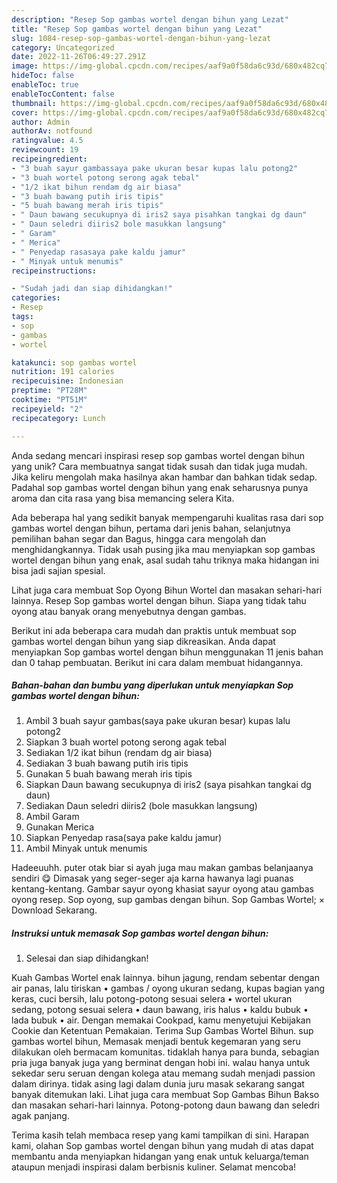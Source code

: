 ```yaml
---
description: "Resep Sop gambas wortel dengan bihun yang Lezat"
title: "Resep Sop gambas wortel dengan bihun yang Lezat"
slug: 1084-resep-sop-gambas-wortel-dengan-bihun-yang-lezat
category: Uncategorized
date: 2022-11-26T06:49:27.291Z
image: https://img-global.cpcdn.com/recipes/aaf9a0f58da6c93d/680x482cq70/sop-gambas-wortel-dengan-bihun-foto-resep-utama.jpg
hideToc: false
enableToc: true
enableTocContent: false
thumbnail: https://img-global.cpcdn.com/recipes/aaf9a0f58da6c93d/680x482cq70/sop-gambas-wortel-dengan-bihun-foto-resep-utama.jpg
cover: https://img-global.cpcdn.com/recipes/aaf9a0f58da6c93d/680x482cq70/sop-gambas-wortel-dengan-bihun-foto-resep-utama.jpg
author: Admin
authorAv: notfound
ratingvalue: 4.5
reviewcount: 19
recipeingredient:
- "3 buah sayur gambassaya pake ukuran besar kupas lalu potong2"
- "3 buah wortel potong serong agak tebal"
- "1/2 ikat bihun rendam dg air biasa"
- "3 buah bawang putih iris tipis"
- "5 buah bawang merah iris tipis"
- " Daun bawang secukupnya di iris2 saya pisahkan tangkai dg daun"
- " Daun seledri diiris2 bole masukkan langsung"
- " Garam"
- " Merica"
- " Penyedap rasasaya pake kaldu jamur"
- " Minyak untuk menumis"
recipeinstructions:

- "Sudah jadi dan siap dihidangkan!"
categories:
- Resep
tags:
- sop
- gambas
- wortel

katakunci: sop gambas wortel 
nutrition: 191 calories
recipecuisine: Indonesian
preptime: "PT28M"
cooktime: "PT51M"
recipeyield: "2"
recipecategory: Lunch

---
```





Anda sedang mencari inspirasi resep sop gambas wortel dengan bihun yang unik? Cara membuatnya sangat tidak susah dan tidak juga mudah. Jika keliru mengolah maka hasilnya akan hambar dan bahkan tidak sedap. Padahal sop gambas wortel dengan bihun yang enak seharusnya punya aroma dan cita rasa yang bisa memancing selera Kita.





Ada beberapa hal yang sedikit banyak mempengaruhi kualitas rasa dari sop gambas wortel dengan bihun, pertama dari jenis bahan, selanjutnya pemilihan bahan segar dan Bagus, hingga cara mengolah dan menghidangkannya. Tidak usah pusing jika mau menyiapkan sop gambas wortel dengan bihun yang enak,      asal sudah tahu triknya maka hidangan ini bisa jadi sajian spesial.














Lihat juga cara membuat Sop Oyong Bihun Wortel dan masakan sehari-hari lainnya. Resep Sop gambas wortel dengan bihun. Siapa yang tidak tahu oyong atau banyak orang menyebutnya dengan gambas.






Berikut ini ada beberapa cara mudah dan praktis untuk membuat sop gambas wortel dengan bihun yang siap dikreasikan. Anda dapat menyiapkan Sop gambas wortel dengan bihun menggunakan 11 jenis bahan dan 0 tahap pembuatan. Berikut ini cara dalam membuat hidangannya.

<!--inarticleads1-->

##### Bahan-bahan dan bumbu yang diperlukan untuk menyiapkan Sop gambas wortel dengan bihun:

1. Ambil 3 buah sayur gambas(saya pake ukuran besar) kupas lalu potong2
1. Siapkan 3 buah wortel potong serong agak tebal
1. Sediakan 1/2 ikat bihun (rendam dg air biasa)
1. Sediakan 3 buah bawang putih iris tipis
1. Gunakan 5 buah bawang merah iris tipis
1. Siapkan  Daun bawang secukupnya di iris2 (saya pisahkan tangkai dg daun)
1. Sediakan  Daun seledri diiris2 (bole masukkan langsung)
1. Ambil  Garam
1. Gunakan  Merica
1. Siapkan  Penyedap rasa(saya pake kaldu jamur)
1. Ambil  Minyak untuk menumis


Hadeeuuhh. puter otak biar si ayah juga mau makan gambas belanjaanya sendiri 😋 Dimasak yang seger-seger aja karna hawanya lagi puanas kentang-kentang. Gambar sayur oyong khasiat sayur oyong atau gambas oyong resep. Sop oyong, sup gambas dengan bihun. Sop Gambas Wortel; × Download Sekarang. 

<!--inarticleads2-->

##### Instruksi untuk memasak Sop gambas wortel dengan bihun:


1. Selesai dan siap dihidangkan!

Kuah Gambas Wortel enak lainnya. bihun jagung, rendam sebentar dengan air panas, lalu tiriskan • gambas / oyong ukuran sedang, kupas bagian yang keras, cuci bersih, lalu potong-potong sesuai selera • wortel ukuran sedang, potong sesuai selera • daun bawang, iris halus • kaldu bubuk • lada bubuk • air. Dengan memakai Cookpad, kamu menyetujui Kebijakan Cookie dan Ketentuan Pemakaian. Terima Sup Gambas Wortel Bihun. sup gambas wortel bihun, Memasak menjadi bentuk kegemaran yang seru dilakukan oleh bermacam komunitas. tidaklah hanya para bunda, sebagian pria juga banyak juga yang berminat dengan hobi ini. walau hanya untuk sekedar seru seruan dengan kolega atau memang sudah menjadi passion dalam dirinya. tidak asing lagi dalam dunia juru masak sekarang sangat banyak ditemukan laki. Lihat juga cara membuat Sop Gambas Bihun Bakso dan masakan sehari-hari lainnya. Potong-potong daun bawang dan seledri agak panjang. 

Terima kasih telah membaca resep yang kami tampilkan di sini. Harapan kami, olahan Sop gambas wortel dengan bihun yang mudah di atas dapat membantu anda menyiapkan hidangan yang enak untuk keluarga/teman ataupun menjadi inspirasi dalam berbisnis kuliner. Selamat mencoba!

